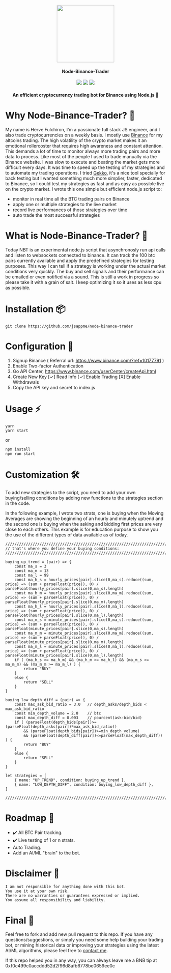 <h1 align="center">
  <br>
  <a href="https://jsapp.me" target="_blank"><img src="https://avatars0.githubusercontent.com/u/13439477?s=200&v=4" width="180"></a>
</h1>

<h4 align="center">Node-Binance-Trader</h4>

<p align="center">
  <img src="https://img.shields.io/github/license/jsappme/node-binance-trader.svg">
  <img src="https://img.shields.io/github/stars/jsappme/node-binance-trader.svg">
  <img src="https://img.shields.io/github/issues/jsappme/node-binance-trader.svg">
</p>

<h4 align="center">An efficient cryptocurrency trading bot for Binance using Node.js 💸</h4>

# Why Node-Binance-Trader? 🤔

My name is Herve Fulchiron, I’m a passionate full stack JS engineer, and I also trade cryptocurrencies on a weekly basis. I mostly use <a href="https://www.binance.com/?ref=10177791" target="_blank">Binance</a> for my altcoins trading. The high volatility of the crypto market makes it an emotional rollercoster that requires high awareness and constant attention. This demands a lot of time to monitor always more trading pairs and more data to process. Like most of the people I used to trade manually via the Binance website. I was slow to execute and beating the market gets more difficult every days.  It was time to speed up the testing of my strategies and to automate my trading operations. I tried <a href="https://github.com/askmike/gekko" target="_blank">Gekko</a>, it's a nice tool specially for back testing but I wanted something much more simplier, faster, dedicated to Binance, so I could test my strategies as fast and as easy as possible live on the crypto market. I wrote this one simple but efficient node.js script to:

* monitor in real time all the BTC trading pairs on Binance
* apply one or multiple strategies to the live market
* record live performances of those strategies over time
* auto trade the most successful strategies

# What is Node-Binance-Trader? 📡

Today NBT is an experimental node.js script that asynchronosly run api calls and listen to websockets connected to binance. It can track the 100 btc pairs currently available and apply the predefined strategies for testing purposes. This way I can tell if a strategy is working under the actual market conditions very quickly. The buy and sell signals and their performance can be emailed or even notified via a sound. This is still a work in progress so please take it with a grain of salt. I keep optimizing it so it uses as less cpu as possible. 

# Installation 📦

```
git clone https://github.com/jsappme/node-binance-trader
```

# Configuration 🔑

1. Signup Binance ( Referral url: https://www.binance.com/?ref=10177791 )
2. Enable Two-factor Authentication    
3. Go API Center, https://www.binance.com/userCenter/createApi.html
4. Create New Key
        [✓] Read Info [✓] Enable Trading [X] Enable Withdrawals 
5. Copy the API key and secret to index.js

# Usage ⚡️

```
yarn
yarn start
```
or 

```
npm install
npm run start
```

# Customization 🛠️

To add new strategies to the script, you need to add your own buying/selling conditions by adding new functions to the strategies section in the code.

In the following example, I wrote two strats, one is buying when the Moving Averages are showing the beginning of an hourly and minutely uptrend and the second one is buying when the asking and bidding first prices are very close to each others. This example is for education purpose to show you the use of the different types of data available as of today.

```
//////////////////////////////////////////////////////////////////////////////////
// that's where you define your buying conditions:
//////////////////////////////////////////////////////////////////////////////////

buying_up_trend = (pair) => {
	const ma_s = 3
	const ma_m = 13
	const ma_l = 99
	const ma_h_s = hourly_prices[pair].slice(0,ma_s).reduce((sum, price) => (sum + parseFloat(price)), 0) / parseFloat(hourly_prices[pair].slice(0,ma_s).length)
	const ma_h_m = hourly_prices[pair].slice(0,ma_m).reduce((sum, price) => (sum + parseFloat(price)), 0) / parseFloat(hourly_prices[pair].slice(0,ma_m).length)
	const ma_h_l = hourly_prices[pair].slice(0,ma_l).reduce((sum, price) => (sum + parseFloat(price)), 0) / parseFloat(hourly_prices[pair].slice(0,ma_l).length)
	const ma_m_s = minute_prices[pair].slice(0,ma_s).reduce((sum, price) => (sum + parseFloat(price)), 0) / parseFloat(minute_prices[pair].slice(0,ma_s).length)
	const ma_m_m = minute_prices[pair].slice(0,ma_m).reduce((sum, price) => (sum + parseFloat(price)), 0) / parseFloat(minute_prices[pair].slice(0,ma_m).length)
	const ma_m_l = minute_prices[pair].slice(0,ma_l).reduce((sum, price) => (sum + parseFloat(price)), 0) / parseFloat(minute_prices[pair].slice(0,ma_l).length)
	if ( (ma_h_s >= ma_h_m) && (ma_h_m >= ma_h_l) && (ma_m_s >= ma_m_m) && (ma_m_m >= ma_m_l) ) { 
		return "BUY"
	}
	else {
		return "SELL"
	}
}

buying_low_depth_diff = (pair) => {
	const max_ask_bid_ratio = 3.0 	// depth_asks/depth_bids < max_ask_bid_ratio
	const min_depth_volume = 2.0  	// btc
	const max_depth_diff = 0.003 	// pourcent(ask-bid/bid)
	if ( (parseFloat(depth_bids[pair])>=(parseFloat(depth_asks[pair])*max_ask_bid_ratio)) 
		&& (parseFloat(depth_bids[pair])>=min_depth_volume) 
		&& (parseFloat(depth_diff[pair])<=parseFloat(max_depth_diff)) ) { 
		return "BUY"
	}
	else {
		return "SELL"
	}
}

let strategies = [ 
	{ name: "UP_TREND", condition: buying_up_trend }, 
	{ name: "LOW_DEPTH_DIFF", condition: buying_low_depth_diff },
]

//////////////////////////////////////////////////////////////////////////////////
```

# Roadmap 🚧

* ✔️ All BTC Pair tracking.
* ✔️ Live testing of 1 or n strats.
* Auto Trading.
* Add an AI/ML "brain" to the bot.


# Disclaimer 📖

```
I am not responsible for anything done with this bot. 
You use it at your own risk. 
There are no warranties or guarantees expressed or implied. 
You assume all responsibility and liability.
```

# Final 🙏

Feel free to fork and add new pull request to this repo. 
If you have any questions/suggestions, or simply you need some help building your trading bot, or mining historical data or improving your strategies using the latest AI/ML algorithms, please feel free to <a href="mailto:contact@jsapp.me" target="_blank">contact me</a>.

If this repo helped you in any way, you can always leave me a BNB tip at 0xf0c499c0accddd52d2f96d8afb6778be0659ee0c

